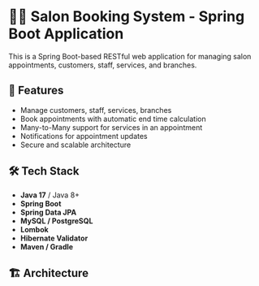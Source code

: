 # 💇‍♂️ Salon Booking System - Spring Boot Application

This is a Spring Boot-based RESTful web application for managing salon appointments, customers, staff, services, and branches.

## 🚀 Features

- Manage customers, staff, services, branches
- Book appointments with automatic end time calculation
- Many-to-Many support for services in an appointment
- Notifications for appointment updates
- Secure and scalable architecture

## 🛠️ Tech Stack

- **Java 17** / Java 8+
- **Spring Boot**
- **Spring Data JPA**
- **MySQL / PostgreSQL**
- **Lombok**
- **Hibernate Validator**
- **Maven / Gradle**

## 🏗️ Architecture

